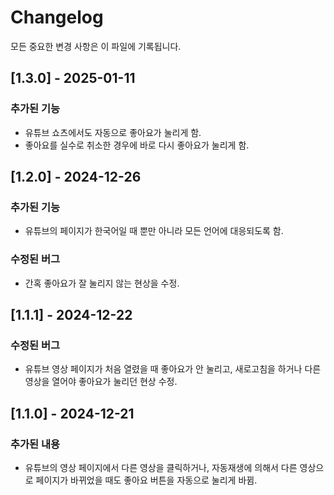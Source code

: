 # Changelog

모든 중요한 변경 사항은 이 파일에 기록됩니다.
## [1.3.0] - 2025-01-11
### 추가된 기능
- 유튜브 쇼츠에서도 자동으로 좋아요가 눌리게 함.
- 좋아요를 실수로 취소한 경우에 바로 다시 좋아요가 눌리게 함.

## [1.2.0] - 2024-12-26
### 추가된 기능
- 유튜브의 페이지가 한국어일 때 뿐만 아니라 모든 언어에 대응되도록 함.
### 수정된 버그
- 간혹 좋아요가 잘 눌리지 않는 현상을 수정.

## [1.1.1] - 2024-12-22
### 수정된 버그
- 유튜브 영상 페이지가 처음 열렸을 때 좋아요가 안 눌리고, 새로고침을 하거나 다른 영상을 열어야 좋아요가 눌리던 현상 수정.

## [1.1.0] - 2024-12-21
### 추가된 내용
- 유튜브의 영상 페이지에서 다른 영상을 클릭하거나, 자동재생에 의해서 다른 영상으로 페이지가 바뀌었을 때도 좋아요 버튼을 자동으로 눌리게 바뀜.
